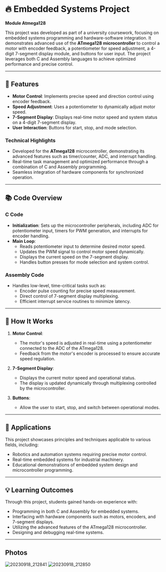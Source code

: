 # 🔥 Embedded Systems Project
**Module Atmega128**

This project was developed as part of a university coursework, focusing on embedded systems programming and hardware-software integration. It demonstrates advanced use of the **ATmega128 microcontroller** to control a motor with encoder feedback, a potentiometer for speed adjustment, a 4-digit 7-segment display module, and buttons for user input. The project leverages both C and Assembly languages to achieve optimized performance and precise control.

---

## 🌟 **Features**

- **Motor Control**: Implements precise speed and direction control using encoder feedback.
- **Speed Adjustment**: Uses a potentiometer to dynamically adjust motor speed.
- **7-Segment Display**: Displays real-time motor speed and system status on a 4-digit 7-segment display.
- **User Interaction**: Buttons for start, stop, and mode selection.

### **Technical Highlights**

- Developed for the **ATmega128** microcontroller, demonstrating its advanced features such as timer/counter, ADC, and interrupt handling.
- Real-time task management and optimized performance through a combination of C and Assembly programming.
- Seamless integration of hardware components for synchronized operation.

---

## 📚 **Code Overview**

### **C Code**
- **Initialization**: Sets up the microcontroller peripherals, including ADC for potentiometer input, timers for PWM generation, and interrupts for encoder handling.
- **Main Loop**:
  - Reads potentiometer input to determine desired motor speed.
  - Updates the PWM signal to control motor speed dynamically.
  - Displays the current speed on the 7-segment display.
  - Handles button presses for mode selection and system control.

### **Assembly Code**
- Handles low-level, time-critical tasks such as:
  - Encoder pulse counting for precise speed measurement.
  - Direct control of 7-segment display multiplexing.
  - Efficient interrupt service routines to minimize latency.

---

## 🚀 **How It Works**

1. **Motor Control**:
   - The motor's speed is adjusted in real-time using a potentiometer connected to the ADC of the ATmega128.
   - Feedback from the motor's encoder is processed to ensure accurate speed regulation.

2. **7-Segment Display**:
   - Displays the current motor speed and operational status.
   - The display is updated dynamically through multiplexing controlled by the microcontroller.

3. **Buttons**:
   - Allow the user to start, stop, and switch between operational modes.

---

## 🎯 **Applications**

This project showcases principles and techniques applicable to various fields, including:
- Robotics and automation systems requiring precise motor control.
- Real-time embedded systems for industrial machinery.
- Educational demonstrations of embedded system design and microcontroller programming.

---

## 💡 **Learning Outcomes**

Through this project, students gained hands-on experience with:
- Programming in both C and Assembly for embedded systems.
- Interfacing with hardware components such as motors, encoders, and 7-segment displays.
- Utilizing the advanced features of the ATmega128 microcontroller.
- Designing and debugging real-time systems.

---

## Photos

![20230918_212841](https://github.com/user-attachments/assets/8106f324-1d1f-461d-97e1-59b748532ce4)
![20230918_212850](https://github.com/user-attachments/assets/38a02375-8179-480d-96c5-74798aa93bd9)
